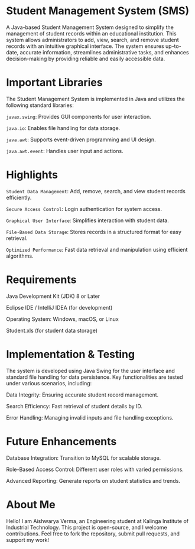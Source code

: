 # Student Management System (SMS)

A Java-based Student Management System designed to simplify the management of student records within an educational institution. This system allows administrators to add, view, search, and remove student records with an intuitive graphical interface. The system ensures up-to-date, accurate information, streamlines administrative tasks, and enhances decision-making by providing reliable and easily accessible data.

# Important Libraries

The Student Management System is implemented in Java and utilizes the following standard libraries:

`javax.swing`: Provides GUI components for user interaction.

`java.io`: Enables file handling for data storage.

`java.awt`: Supports event-driven programming and UI design.

`java.awt.event`: Handles user input and actions.

# Highlights

`Student Data Management`: Add, remove, search, and view student records efficiently.

`Secure Access Control`: Login authentication for system access.

`Graphical User Interface`: Simplifies interaction with student data.

`File-Based Data Storage`: Stores records in a structured format for easy retrieval.

`Optimized Performance`: Fast data retrieval and manipulation using efficient algorithms.

# Requirements

Java Development Kit (JDK) 8 or Later

Eclipse IDE / IntelliJ IDEA (for development)

Operating System: Windows, macOS, or Linux

Student.xls (for student data storage)

# Implementation & Testing

The system is developed using Java Swing for the user interface and standard file handling for data persistence. Key functionalities are tested under various scenarios, including:

Data Integrity: Ensuring accurate student record management.

Search Efficiency: Fast retrieval of student details by ID.

Error Handling: Managing invalid inputs and file handling exceptions.

# Future Enhancements

Database Integration: Transition to MySQL for scalable storage.

Role-Based Access Control: Different user roles with varied permissions.

Advanced Reporting: Generate reports on student statistics and trends.

# About Me

Hello! I am Aishwarya Verma, an Engineering student at Kalinga Institute of Industrial Technology. This project is open-source, and I welcome contributions. Feel free to fork the repository, submit pull requests, and support my work!
